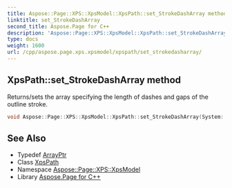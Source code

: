 ```yaml
---
title: Aspose::Page::XPS::XpsModel::XpsPath::set_StrokeDashArray method
linktitle: set_StrokeDashArray
second_title: Aspose.Page for C++
description: 'Aspose::Page::XPS::XpsModel::XpsPath::set_StrokeDashArray method. Returns/sets the array specifying the length of dashes and gaps of the outline stroke in C++.'
type: docs
weight: 1600
url: /cpp/aspose.page.xps.xpsmodel/xpspath/set_strokedasharray/
---
```

## XpsPath::set_StrokeDashArray method


Returns/sets the array specifying the length of dashes and gaps of the outline stroke.

```cpp
void Aspose::Page::XPS::XpsModel::XpsPath::set_StrokeDashArray(System::ArrayPtr<float> value)
```

## See Also

* Typedef [ArrayPtr](../../../system/arrayptr/)
* Class [XpsPath](../)
* Namespace [Aspose::Page::XPS::XpsModel](../../)
* Library [Aspose.Page for C++](../../../)
